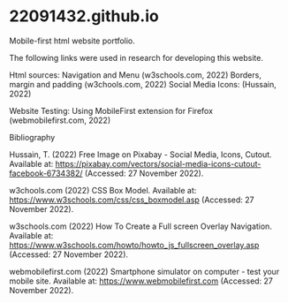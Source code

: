 # 22091432.github.io

Mobile-first html website portfolio.

The following links were used in research for developing this website.

Html sources: Navigation and Menu (w3schools.com, 2022) Borders, margin and padding (w3chools.com, 2022) Social Media Icons: (Hussain, 2022)

Website Testing: Using MobileFirst extension for Firefox (webmobilefirst.com, 2022)

Bibliography

Hussain, T. (2022) Free Image on Pixabay - Social Media, Icons, Cutout. Available at: https://pixabay.com/vectors/social-media-icons-cutout-facebook-6734382/ (Accessed: 27 November 2022).

w3chools.com (2022) CSS Box Model. Available at: https://www.w3schools.com/css/css_boxmodel.asp (Accessed: 27 November 2022).

w3schools.com (2022) How To Create a Full screen Overlay Navigation. Available at: https://www.w3schools.com/howto/howto_js_fullscreen_overlay.asp (Accessed: 27 November 2022).

webmobilefirst.com (2022) Smartphone simulator on computer - test your mobile site. Available at: https://www.webmobilefirst.com (Accessed: 27 November 2022).
